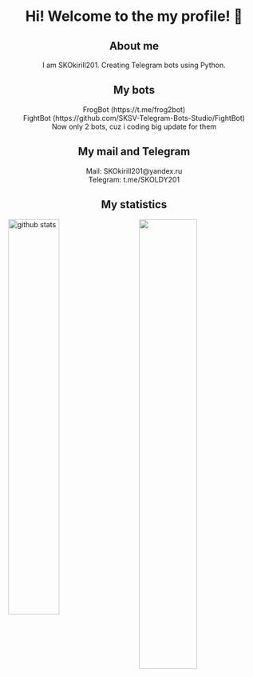 <h1 align='center'>Hi! Welcome to the my profile! 👋 </h1>
<h2 align='center'>About me</h2>
<p align='center'>I am SKOkirill201. Creating Telegram bots using Python.</p>
<h2 align='center'>My bots</h2>
<p align='center'>FrogBot (https://t.me/frog2bot) <br>
FightBot (https://github.com/SKSV-Telegram-Bots-Studio/FightBot) <br>
Now only 2 bots, cuz i coding big update for them</p>
<h2 align='center'>My mail and Telegram</h2>
<p align='center'>Mail: SKOkirill201@yandex.ru <br>
Telegram: t.me/SKOLDY201</p>
<h2 align='center'>My statistics</h2>
<img src="https://github-readme-streak-stats.herokuapp.com/?user=SKOkirill201&theme=dark" width="48%" align='right'>
<img src="https://github-readme-stats.vercel.app/api?username=SKOkirill201&show_icons=true&theme=gotham&include_all_commits=true&count_private=true" alt="github stats" width="45%" align="left"/>
